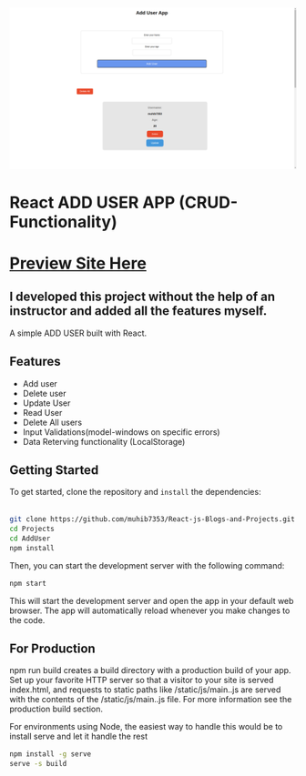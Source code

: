 
<div align="center">
  <img src="Screenshot from 2023-01-01 01-51-23.png">
</div>

# React ADD USER APP (CRUD-Functionality)

# [Preview Site Here](https://crud-users-app-muhib7353.netlify.app/)
## I developed this project without the help of an instructor and added all the features myself.
A simple ADD USER built with React.

## Features

- Add user
- Delete user
- Update User
- Read User
- Delete All users
- Input Validations(model-windows on specific errors)
- Data Reterving functionality (LocalStorage)

## Getting Started

To get started, clone the repository and `install` the dependencies:

```sh

git clone https://github.com/muhib7353/React-js-Blogs-and-Projects.git
cd Projects
cd AddUser
npm install
```

Then, you can start the development server with the following command:

```sh
npm start
```

This will start the development server and open the app in your default web browser. The app will automatically reload whenever you make changes to the code.

## For Production

npm run build creates a build directory with a production build of your app. Set up your favorite HTTP server so that a visitor to your site is served index.html, and requests to static paths like /static/js/main.<hash>.js are served with the contents of the /static/js/main.<hash>.js file. For more information see the production build section.

For environments using Node, the easiest way to handle this would be to install serve and let it handle the rest

```sh
npm install -g serve
serve -s build
```
